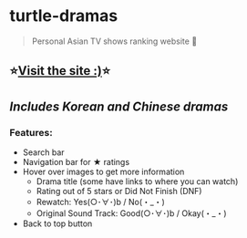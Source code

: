 # turtle-dramas
> Personal Asian TV shows ranking website :turtle:

## :star:[Visit the site :)](https://turtledramas.glitch.me):star:

*Includes Korean and Chinese dramas*
----
### Features:
- Search bar
- Navigation bar for ★ ratings
- Hover over images to get more information
  - Drama title (some have links to where you can watch)
  - Rating out of 5 stars or Did Not Finish (DNF)
  - Rewatch: Yes(○･∀･)b / No(・_・)
  - Original Sound Track: Good(○･∀･)b / Okay(・_・)
- Back to top button

